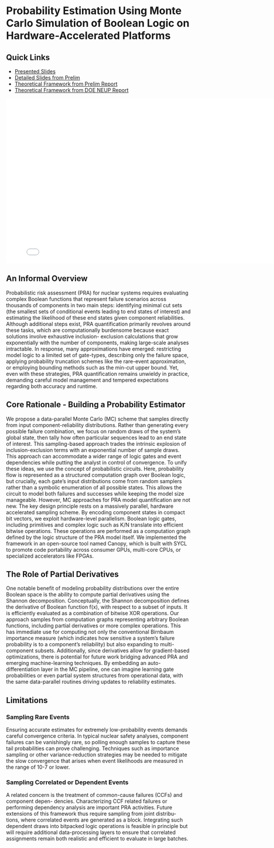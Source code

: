 # Probability Estimation Using Monte Carlo Simulation of Boolean Logic on Hardware-Accelerated Platforms

## Quick Links
- [Presented Slides](./exported/slides_earthperson_psa_2025.pdf)
- [Detailed Slides from Prelim](./exported/slides_earthperson_prelim.pdf)
- [Theoretical Framework from Prelim Report](./exported/report_earthperson_prelim.pdf)
- [Theoretical Framework from DOE NEUP Report](./exported/report_earthperson_excerpts_from_neup.pdf)



<embed src="./exported/slides_earthperson_prelim.pdf" width="800" height="450">

## An Informal Overview
Probabilistic risk assessment (PRA) for nuclear systems requires evaluating complex Boolean
functions that represent failure scenarios across thousands of components in two main steps:
identifying minimal cut sets (the smallest sets of conditional events leading to end states
of interest) and estimating the likelihood of these end states given component reliabilities.
Although additional steps exist, PRA quantification primarily revolves around these tasks,
which are computationally burdensome because exact solutions involve exhaustive inclusion-
exclusion calculations that grow exponentially with the number of components, making
large-scale analyses intractable. In response, many approximations have emerged: restricting
model logic to a limited set of gate-types, describing only the failure space, applying probability
truncation schemes like the rare-event approximation, or employing bounding methods such
as the min-cut upper bound. Yet, even with these strategies, PRA quantification remains
unwieldy in practice, demanding careful model management and tempered expectations
regarding both accuracy and runtime.

## Core Rationale - Building a Probability Estimator
We propose a data-parallel Monte Carlo (MC) scheme that samples directly from input
component-reliability distributions. Rather than generating every possible failure combination,
we focus on random draws of the system’s global state, then tally how often particular
sequences lead to an end state of interest. This sampling-based approach trades the intrinsic
explosion of inclusion-exclusion terms with an exponential number of sample draws. This
approach can accommodate a wider range of logic gates and event dependencies while putting
the analyst in control of convergence. To unify these ideas, we use the concept of probabilistic
circuits. Here, probability flow is represented as a structured computation graph over Boolean
logic, but crucially, each gate’s input distributions come from random samplers rather than a
symbolic enumeration of all possible states. This allows the circuit to model both failures and
successes while keeping the model size manageable. However, MC approaches for PRA model
quantification are not new. The key design principle rests on a massively parallel, hardware
accelerated sampling scheme. By encoding component states in compact bit vectors, we
exploit hardware-level parallelism. Boolean logic gates, including primitives and complex logic
such as K/N translate into efficient bitwise operations. These operations are performed as a
computation graph defined by the logic structure of the PRA model itself. We implemented
the framework in an open-source tool named Canopy, which is built with SYCL to promote
code portability across consumer GPUs, multi-core CPUs, or specialized accelerators like
FPGAs.

## The Role of Partial Derivatives
One notable benefit of modeling probability distributions over the entire Boolean space is the
ability to compute partial derivatives using the Shannon decomposition. Conceptually, the
Shannon decomposition defines the derivative of Boolean function f(x), with respect to a subset
of inputs. It is efficiently evaluated as a combination of bitwise XOR operations. Our approach
samples from computation graphs representing arbitrary Boolean functions, including partial
derivatives or more complex operations. This has immediate use for computing not only the
conventional Birnbaum importance measure (which indicates how sensitive a system’s failure
probability is to a component’s reliability) but also expanding to multi-component subsets.
Additionally, since derivatives allow for gradient-based optimizations, there is potential for
future work bridging advanced PRA and emerging machine-learning techniques. By embedding
an auto-differentiation layer in the MC pipeline, one can imagine learning gate probabilities
or even partial system structures from operational data, with the same data-parallel routines
driving updates to reliability estimates.

## Limitations
### Sampling Rare Events
Ensuring accurate estimates for extremely low-probability events demands careful convergence
criteria. In typical nuclear safety analyses, component failures can be vanishingly rare, so
polling enough samples to capture these tail probabilities can prove challenging. Techniques
such as importance sampling or other variance-reduction strategies may be needed to mitigate
the slow convergence that arises when event likelihoods are measured in the range of 10-7 or
lower.

### Sampling Correlated or Dependent Events
A related concern is the treatment of common-cause failures (CCFs) and component depen-
dencies. Characterizing CCF related failures or performing dependency analysis are important
PRA activities. Future extensions of this framework thus require sampling from joint distribu-
tions, where correlated events are generated as a block. Integrating such dependent draws into
bitpacked logic operations is feasible in principle but will require additional data-processing
layers to ensure that correlated assignments remain both realistic and efficient to evaluate in
large batches.